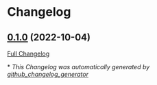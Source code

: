 # Changelog

## [0.1.0](https://github.com/buluma/ansible-role-zeppelin/tree/0.1.0) (2022-10-04)

[Full Changelog](https://github.com/buluma/ansible-role-zeppelin/compare/a0ae83e0fba0e25662941bcddb42cb325dde5c22...0.1.0)



\* *This Changelog was automatically generated by [github_changelog_generator](https://github.com/github-changelog-generator/github-changelog-generator)*
